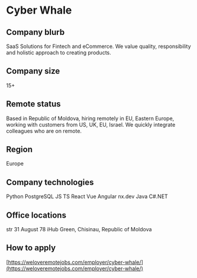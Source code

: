 # Cyber Whale

## Company blurb

SaaS Solutions for Fintech and eCommerce.
We value quality, responsibility and holistic approach to creating products.

## Company size

15+

## Remote status
Based in Republic of Moldova, hiring remotely in EU, Eastern Europe, working with customers from US, UK, EU, Israel.
We quickly integrate colleagues who are on remote.

## Region

Europe

## Company technologies

Python
PostgreSQL
JS
TS
React
Vue
Angular
nx.dev
Java
C#.NET

## Office locations

str 31 August 78 iHub Green, Chisinau, Republic of Moldova

## How to apply

[https://weloveremotejobs.com/employer/cyber-whale/](https://weloveremotejobs.com/employer/cyber-whale/)
